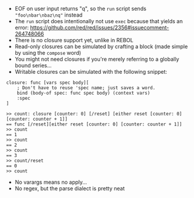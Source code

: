 - EOF on user input returns "q", so the `run` script sends
  `"foo\nbar\nbaz\nq"` instead
- The `run` script does intentionally not use `exec` because that
  yields an error: https://github.com/red/red/issues/2356#issuecomment-264748066
- There is no closure support yet, unlike in REBOL
- Read-only closures can be simulated by crafting a block (made simple
  by using the `compose` word)
- You might not need closures if you're merely referring to a globally
  bound series...
- Writable closures can be simulated with the following snippet:

```
closure: func [vars spec body][
    ; Don't have to reuse 'spec name; just saves a word.
    bind (body-of spec: func spec body) (context vars)
    :spec
]
```

```
>> count: closure [counter: 0] [/reset] [either reset [counter: 0] [counter: counter + 1]]
== func [/reset][either reset [counter: 0] [counter: counter + 1]]
>> count
== 1
>> count
== 2
>> count
== 3
>> count/reset
== 0
>> count
```

- No varargs means no apply...
- No regex, but the parse dialect is pretty neat
